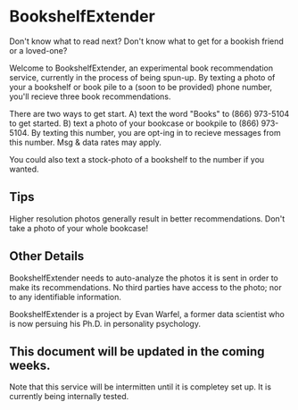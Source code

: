 # BookshelfExtender

Don't know what to read next? Don't know what to get for a bookish friend or a loved-one?

Welcome to BookshelfExtender, an experimental book recommendation service, currently in the process of being spun-up. By texting a photo of your a bookshelf or book pile to a (soon to be provided) phone number, you'll recieve three book recommendations.

There are two ways to get start. A) text the word "Books" to (866) 973-5104 to get started. B) text a photo of your bookcase or bookpile to (866) 973-5104. By texting this number, you are opt-ing in to recieve messages from this number. Msg & data rates may apply.

You could also text a stock-photo of a bookshelf to the number if you wanted. 

## Tips
Higher resolution photos generally result in better recommendations. Don't take a photo of your whole bookcase!

## Other Details
BookshelfExtender needs to auto-analyze the photos it is sent in order to make its recommendations. No third parties have access to the photo; nor to any identifiable information.

BookshelfExtender is a project by Evan Warfel, a former data scientist who is now persuing his Ph.D. in personality psychology. 

## This document will be updated in the coming weeks.
Note that this service will be intermitten until it is completey set up. It is currently being internally tested.
